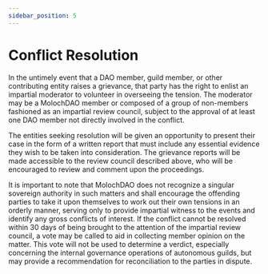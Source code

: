 ```yaml
---
sidebar_position: 5
---
```


# Conflict Resolution

In the untimely event that a DAO member, guild member, or other contributing entity raises a grievance, that party has the right to enlist an impartial moderator to volunteer in overseeing the tension. The moderator may be a MolochDAO member or composed of a group of non-members fashioned as an impartial review council, subject to the approval of at least one DAO member not directly involved in the conflict.

The entities seeking resolution will be given an opportunity to present their case in the form of a written report that must include any essential evidence they wish to be taken into consideration. The grievance reports will be made accessible to the review council described above, who will be encouraged to review and comment upon the proceedings.

It is important to note that MolochDAO does not recognize a singular sovereign authority in such matters and shall encourage the offending parties to take it upon themselves to work out their own tensions in an orderly manner, serving only to provide impartial witness to the events and identify any gross conflicts of interest. If the conflict cannot be resolved within 30 days of being brought to the attention of the impartial review council, a vote may be called to aid in collecting member opinion on the matter. This vote will not be used to determine a verdict, especially concerning the internal governance operations of autonomous guilds, but may provide a recommendation for reconciliation to the parties in dispute.
